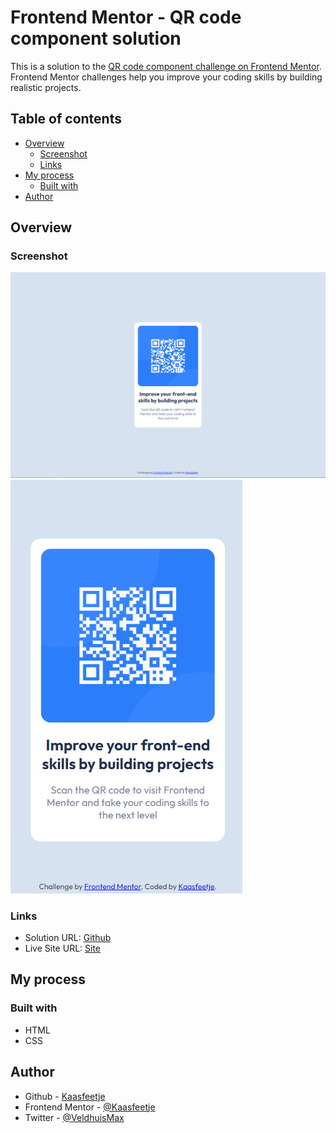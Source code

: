 # Frontend Mentor - QR code component solution

This is a solution to the [QR code component challenge on Frontend Mentor](https://www.frontendmentor.io/challenges/qr-code-component-iux_sIO_H). Frontend Mentor challenges help you improve your coding skills by building realistic projects.

## Table of contents

-   [Overview](#overview)
    -   [Screenshot](#screenshot)
    -   [Links](#links)
-   [My process](#my-process)
    -   [Built with](#built-with)
-   [Author](#author)

## Overview

### Screenshot

![](./screenshots/desktop-design.PNG)
![](./screenshots/mobile-design.PNG)

### Links

-   Solution URL: [Github](https://github.com/Kaasfeetje/Frontend-Mentor-qr-code-component)
-   Live Site URL: [Site](https://qr-code-component-kaasfeetje.netlify.app/)

## My process

### Built with

-   HTML
-   CSS

## Author

-   Github - [Kaasfeetje](https://github.com/Kaasfeetje)
-   Frontend Mentor - [@Kaasfeetje](https://www.frontendmentor.io/profile/Kaasfeetje)
-   Twitter - [@VeldhuisMax](https://twitter.com/VeldhuisMax)
